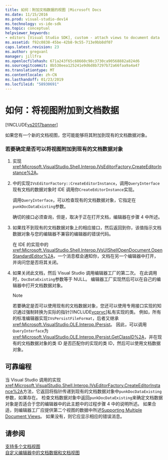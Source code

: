 ```yaml
---
title: 如何：附加文档数据的视图 |Microsoft Docs
ms.date: 11/15/2016
ms.prod: visual-studio-dev14
ms.technology: vs-ide-sdk
ms.topic: conceptual
helpviewer_keywords:
- editors [Visual Studio SDK], custom - attach views to document data
ms.assetid: f92c0838-45be-42b8-9c55-713e9bb8df07
caps.latest.revision: 23
ms.author: gregvanl
manager: jillfra
ms.openlocfilehash: 671a243f65c68660c98c3730ca90568882a824d6
ms.sourcegitcommit: 8b538eea125241e9d6d8b7297b72a66faa9a4a47
ms.translationtype: MT
ms.contentlocale: zh-CN
ms.lasthandoff: 01/23/2019
ms.locfileid: "58930691"
---
```

# <a name="how-to-attach-views-to-document-data"></a>如何：将视图附加到文档数据
[!INCLUDE[vs2017banner](../includes/vs2017banner.md)]

如果您有一个新的文档视图，您可能能够将其附加到现有的文档数据对象。  
  
### <a name="to-determine-if-you-can-attach-a-view-to-an-existing-document-data-object"></a>若要确定是否可以将视图附加到现有的文档数据对象  
  
1.  实现 <xref:Microsoft.VisualStudio.Shell.Interop.IVsEditorFactory.CreateEditorInstance%2A>。  
  
2.  中的实现`IVsEditorFactory::CreateEditorInstance`，调用`QueryInterface`现有文档的数据对象时 IDE 调用你`CreateEditorInstance`实现。  
  
     调用`QueryInterface`，可以检查现有的文档数据对象，它指定在`punkDocDataExisting`参数。  
  
     确切的接口必须查询，但是，取决于正在打开文档，编辑器在步骤 4 中所述。  
  
3.  如果找不到现有的文档数据对象上的相应接口，然后返回到你，该值指示文档数据对象与您的编辑器不兼容的编辑器的错误代码。  
  
     在 IDE 的实现中的<xref:Microsoft.VisualStudio.Shell.Interop.IVsUIShellOpenDocument.OpenStandardEditor%2A>，一个消息框会通知你，文档在另一个编辑器中打开，并询问您是否将其关闭。  
  
4.  如果关闭此文档，然后 Visual Studio 调用编辑器工厂的第二次。 在此调用时，`DocDataExisting`参数等于 NULL。 编辑器工厂实现然后可以在自己的编辑器中打开文档数据对象。  
  
    > [!NOTE]
    >  若要确定是否可以使用现有的文档数据对象，您还可以使用专用接口实现的知识通过强制转换为实际的指针[!INCLUDE[vcprvc](../includes/vcprvc-md.md)]私有实现的类。 例如，所有的标准编辑器实现`IVsPersistFileFormat`，后者又继承<xref:Microsoft.VisualStudio.OLE.Interop.IPersist>。 因此，可以调用`QueryInterface`为<xref:Microsoft.VisualStudio.OLE.Interop.IPersist.GetClassID%2A>，并在现有的文档数据对象的类 ID 是否匹配你的实现的类 ID，然后可以使用文档数据对象。  
  
## <a name="robust-programming"></a>可靠编程  
 当 Visual Studio 调用的实现<xref:Microsoft.VisualStudio.Shell.Interop.IVsEditorFactory.CreateEditorInstance%2A>方法，它返回将指针传递到现有的文档数据对象中`punkDocDataExisting`参数，如果存在。 检查文档数据对象中返回`punkDocDataExisting`来确定文档数据对象是否适合于您的编辑器中的此主题中的过程步骤 4 中的说明所述。 如果合适，则编辑器工厂应提供第二个视图的数据中所述[Supporting Multiple Document Views](../extensibility/supporting-multiple-document-views.md)。 如果没有，则它应显示相应的错误消息。  
  
## <a name="see-also"></a>请参阅  
 [支持多个文档视图](../extensibility/supporting-multiple-document-views.md)   
 [自定义编辑器中的文档数据和文档视图](../extensibility/document-data-and-document-view-in-custom-editors.md)
